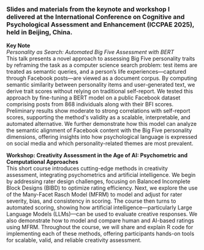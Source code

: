 ### Slides and materials from the keynote and workshop I delivered at the International Conference on Cognitive and Psychological Assessment and Enhancement (ICCPAE 2025), held in Beijing, China.

**Key Note**  
_Personality as Search: Automated Big Five Assessment with BERT_  
This talk presents a novel approach to assessing Big Five personality traits by reframing the task as a computer science search problem: test items are treated as semantic queries, and a person’s life experiences—captured through Facebook posts—are viewed as a document corpus. By computing semantic similarity between personality items and user-generated text, we derive trait scores without relying on traditional self-report. We tested this approach by fine-tuning a BERT model on a public Facebook dataset comprising posts from 868 individuals along with their BFI scores. Preliminary results show moderate to strong correlations with self-report scores, supporting the method's validity as a scalable, interpretable, and automated alternative. We further demonstrate how this model can analyze the semantic alignment of Facebook content with the Big Five personality dimensions, offering insights into how psychological language is expressed on social media and which personality-related themes are most prevalent.  

**Workshop: Creativity Assessment in the Age of AI: Psychometric and Computational Approaches**    
This short course introduces cutting-edge methods in creativity assessment, integrating psychometrics and artificial intelligence. We begin by addressing rater design challenges, focusing on Balanced Incomplete Block Designs (BIBD) to optimize rating efficiency. Next, we explore the use of the Many-Facet Rasch Model (MFRM) to model and adjust for rater severity, bias, and consistency in scoring. The course then turns to automated scoring, showing how artificial intelligence—particularly Large Language Models (LLMs)—can be used to evaluate creative responses. We also demonstrate how to model and compare human and AI-based ratings using MFRM. Throughout the course, we will share and explain R code for implementing each of these methods, offering participants hands-on tools for scalable, valid, and reliable creativity assessment.  





